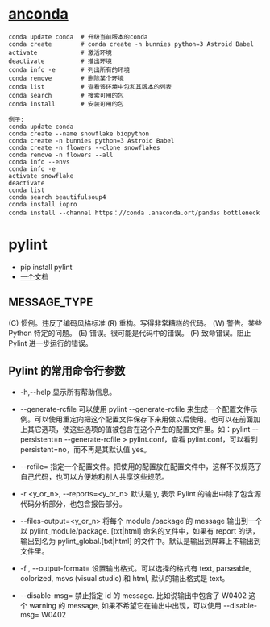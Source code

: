 # [anconda](http://www.jianshu.com/p/d2e15200ee9b)

```
conda update conda 	# 升级当前版本的conda
conda create 		# conda create -n bunnies python=3 Astroid Babel
activate		 	# 激活环境
deactivate			# 推出环境
conda info -e		# 列出所有的环境
conda remove		# 删除某个环境
conda list			# 查看该环境中包和其版本的列表
conda search		# 搜索可用的包
conda install		# 安装可用的包

例子:
conda update conda
conda create --name snowflake biopython
conda create -n bunnies python=3 Astroid Babel
conda create -n flowers --clone snowflakes
conda remove -n flowers --all
conda info --envs
conda info -e
activate snowflake
deactivate
conda list
conda search beautifulsoup4
conda install iopro
conda install --channel https：//conda .anaconda.ort/pandas bottleneck
```

# pylint
* pip install pylint
* [一个文档](https://www.ibm.com/developerworks/cn/linux/l-cn-pylint/index.html)

## MESSAGE_TYPE 
(C) 惯例。违反了编码风格标准
(R) 重构。写得非常糟糕的代码。
(W) 警告。某些 Python 特定的问题。
(E) 错误。很可能是代码中的错误。
(F) 致命错误。阻止 Pylint 进一步运行的错误。

## Pylint 的常用命令行参数
* -h,--help
显示所有帮助信息。
* --generate-rcfile
可以使用 pylint --generate-rcfile 来生成一个配置文件示例。可以使用重定向把这个配置文件保存下来用做以后使用。也可以在前面加上其它选项，使这些选项的值被包含在这个产生的配置文件里。如：pylint --persistent=n --generate-rcfile > pylint.conf，查看 pylint.conf，可以看到 persistent=no，而不再是其默认值 yes。
* --rcfile=<file>
指定一个配置文件。把使用的配置放在配置文件中，这样不仅规范了自己代码，也可以方便地和别人共享这些规范。
* -r <y_or_n>, --reports=<y_or_n>
默认是 y, 表示 Pylint 的输出中除了包含源代码分析部分，也包含报告部分。
* --files-output=<y_or_n>
将每个 module /package 的 message 输出到一个以 pylint_module/package. [txt|html] 命名的文件中，如果有 report 的话，输出到名为 pylint_global.[txt|html] 的文件中。默认是输出到屏幕上不输出到文件里。
* -f <format>, --output-format=<format>
设置输出格式。可以选择的格式有 text, parseable, colorized, msvs (visual studio) 和 html, 默认的输出格式是 text。

* --disable-msg=<msg ids>
禁止指定 id 的 message. 比如说输出中包含了 W0402 这个 warning 的 message, 如果不希望它在输出中出现，可以使用 --disable-msg= W0402
